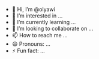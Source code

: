 - 👋 Hi, I’m @olyawi
- 👀 I’m interested in ...
- 🌱 I’m currently learning ...
- 💞️ I’m looking to collaborate on ...
- 📫 How to reach me ...
- 😄 Pronouns: ...
- ⚡ Fun fact: ...

<!---
olyawi/olyawi is a ✨ special ✨ repository because its `README.md` (this file) appears on your GitHub profile.
You can click the Preview link to take a look at your changes.
--->
